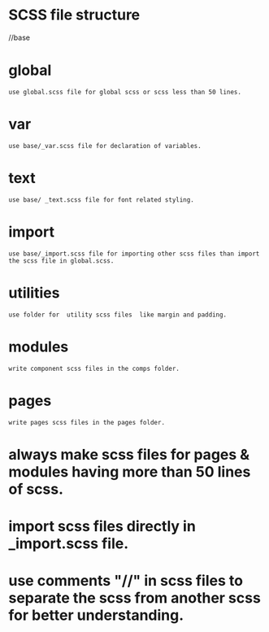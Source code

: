# SCSS file structure

//base

# global

    use global.scss file for global scss or scss less than 50 lines.

# var

    use base/_var.scss file for declaration of variables.

# text

    use base/ _text.scss file for font related styling.

# import

    use base/_import.scss file for importing other scss files than import the scss file in global.scss.

# utilities

    use folder for  utility scss files  like margin and padding.

# modules

    write component scss files in the comps folder.

# pages

    write pages scss files in the pages folder.

# always make scss files for pages & modules having more than 50 lines of scss.

# import scss files directly in \_import.scss file.

# use comments "//" in scss files to separate the scss from another scss for better understanding.
